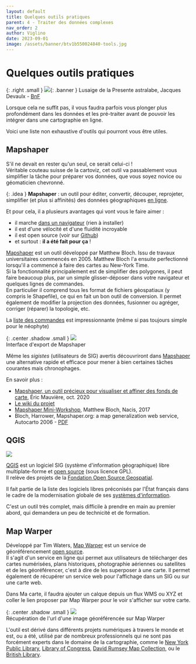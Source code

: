 ```yaml
---
layout: default
title: Quelques outils pratiques
parent: 4 - Traiter des données complexes
nav_order: 2
author: Viglino
date: 2023-09-01
image: /assets/banner/btv1b550024840-tools.jpg
---
```

# Quelques outils pratiques

{: .right .small }
![](/Macarte-MI/assets/banner/btv1b550024840-tools.jpg){: .banner }
Lusaige de la Presente astralabe, Jacques Devaulx - [BnF](https://gallica.bnf.fr/ark:/12148/btv1b550024840/f56.item)

Lorsque cela ne suffit pas, il vous faudra parfois vous plonger plus profondément dans les données et les pré-traiter avant de pouvoir les intégrer dans une cartographie en ligne.

Voici une liste non exhaustive d'outils qui pourront vous être utiles.

## Mapshaper

S'il ne devait en rester qu'un seul, ce serait celui-ci !   
Véritable couteau suisse de la cartoviz, cet outil va passablement vous simplifier la tâche pour préparer vos données, que vous soyez novice ou géomaticien chevronné.

{: .idea }
**Mapshaper** : un outil pour éditer, convertir, découper, reprojeter, simplifier (et plus si affinités) des données géographiques [en ligne](https://mapshaper.org/).

Et pour cela, il a plusieurs avantages qui vont vous le faire aimer :
* il marche [dans un navigateur](https://mapshaper.org/) (rien à installer)
* il est d'une vélocité et d'une fluidité incroyable
* il est open source (voir sur [Github](https://github.com/mbloch/mapshaper)) 
* et surtout : **il a été fait pour ça** !

[Mapshaper](https://mapshaper.org/) est un outil développé par Matthew Bloch. Issu de travaux universitaires commencés en 2005. Matthew Bloch l'a ensuite perfectionné lorsqu'il a commencé à faire des cartes au New-York Time.   
Si la fonctionnalité principalement est de simplifier des polygones, il peut faire beaucoup plus, par un simple glisser-déposer dans votre navigateur et quelques lignes de commandes.   
En particulier il comprend tous les format de fichiers géospatiaux (y compris le Shapefile), ce qui en fait un bon outil de conversion. Il permet également de modifier la projection des données, fusionner ou agréger, corriger (réparer) la topologie, etc.

La [liste des commandes](https://github.com/mbloch/mapshaper/wiki/Command-Reference) est impressionnante (même si pas toujours simple pour le néophyte)

{: .center .shadow .small }
![](/Macarte-MI/assets/img/ch4.2-mapshaper.png)   
Interface d'export de Mapshaper

Même les *sigistes* (utilisateurs de SIG) avertis découvriront dans [Mapshaper](https://mapshaper.org/) une alternative rapide et efficace pour mener à bien certaines tâches courantes mais chronophages.

En savoir plus :
* [Mapshaper, un outil précieux pour visualiser et affiner des fonds de carte](https://www.icem7.fr/cartographie/mapshaper-visualiser-et-affiner-des-fonds-de-carte-en-ligne/), Éric Mauvière, oct. 2020
* [Le wiki du projet](https://github.com/mbloch/mapshaper/wiki)
* [Mapshaper Mini-Workshop](https://www.youtube.com/watch?v=X-CGAS4YaPA), Matthew Bloch, Nacis, 2017
* Bloch, Harrower, Mapshaper.org: a map generalization web service, Autocarto  2006 - [PDF](https://www.cartogis.org/docs/proceedings/2006/bloch_harrower.pdf)

## QGIS

![](/Macarte-MI/assets/img/ch4.2-qgis.png)

[QGIS](https://www.qgis.org/fr/site/) est un logiciel SIG (système d'information géographique) libre multiplate-forme et [open source](https://github.com/qgis/QGIS) (sous licence GPL).   
Il relève des projets de la [Fondation Open Source Geospatial](https://fr.wikipedia.org/wiki/Open_Source_Geospatial_Foundation).

Il fait partie de la liste des logiciels libres préconisés par l'État français dans le cadre de la modernisation globale de ses [systèmes d'information](https://fr.wikipedia.org/wiki/Socle_interminist%C3%A9riel_de_logiciels_libres).

C'est un outil très complet, mais difficile à prendre en main au premier abord, qui demandera un peu de technicité et de formation.

## Map Warper

Développé par Tim Waters, [Map Warper](https://mapwarper.net/) est un service de géoréférencement [open source](https://github.com/timwaters/mapwarper).   
Il s'agit d'un service en ligne qui permet aux utilisateurs de télécharger des cartes numérisées, plans historiques, photographie aériennes ou satellites et de les géoréférencer, c'est à dire de les superposer à une carte. Il permet également de récupérer un service web pour l'affichage dans un SIG ou sur une carte web.

Dans Ma carte, il faudra ajouter un calque depuis un flux WMS ou XYZ et coller le lien proposer par Map Warper pour le voir s'afficher sur votre carte.

{: .center .shadow .small }
![](/Macarte-MI/assets/img/ch4.2-mapwarper.png)   
Récupération de l'url d'une image géoréférencée sur Map Warper

L'outil est dérivé dans différents projets numériques à travers le monde et est, ou a été, utilisé par de nombreux professionnels qui ne sont pas forcément experts dans le domaine de la cartographie, comme le [New York Public Library](https://digitalcollections.nypl.org/collections/lane/maps-atlases), [Library of Congress](https://www.loc.gov/maps/collections/), [David Rumsey Map Collection](https://www.davidrumsey.com/), ou le [British Library](https://www.bl.uk/subjects/maps).
